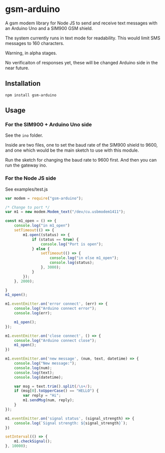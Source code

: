 gsm-arduino
========
A gsm modem library for Node JS to send and receive text messages with an Arduino Uno and a SIM900 GSM shield.

The system currently runs in text mode for readability. This would limit SMS messages to 160 characters.

Warning, in alpha stages.

No verificaiton of responses yet, these will be changed Arduino side in the near future.


## Installation
`npm install gsm-arduino`

## Usage

### For the SIM900 + Arduino Uno side
See the `ino` folder.

Inside are two files, one to set the baud rate of the SIM900 shield to 9600, and one which would be the main sketch to use with this module.

Run the sketch for changing the baud rate to 9600 first. And then you can run the gateway ino.

### For the Node JS side
See examples/test.js

```javascript
var modem = require("gsm-arduino");

/* Change to port */
var m1 = new modem.Modem_text("/dev/cu.usbmodem1411");

const m1_open = () => {
    console.log("in m1_open")
    setTimeout(() => {
        m1.open((status) => {
            if (status == true) {
                console.log("Port is open");
            } else {
                setTimeout(() => {
                    console.log("in else m1_open");
                    console.log(status);
                }, 3000);
            }
        });
    }, 2000);

}
m1_open();

m1.eventEmitter.on('error connect', (err) => {
    console.log("Arduino connect error");
    console.log(err);

    m1_open();
});

m1.eventEmitter.on('close connect', () => {
    console.log("Arduino connect close");
    m1_open();
})

m1.eventEmitter.on('new message', (num, text, datetime) => {
    console.log("New message:");
    console.log(num);
    console.log(text);
    console.log(datetime);

    var msg = text.trim().split(/\s+/);
    if (msg[0].toUpperCase() == "HELLO") {
        var reply = "Hi";
        m1.sendMsg(num, reply);
    }
});

m1.eventEmitter.on('signal status', (signal_strength) => {
    console.log(`Signal strength: ${signal_strength}`);
})

setInterval(() => {
    m1.checkSignal();
}, 10000);
```
